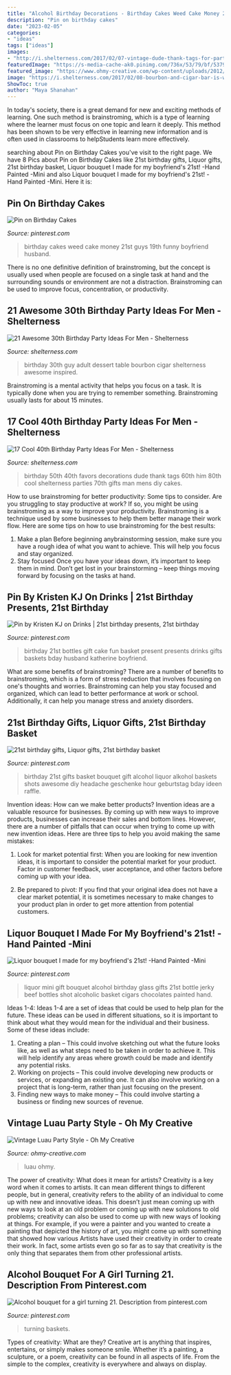 ```yaml
---
title: "Alcohol Birthday Decorations - Birthday Cakes Weed Cake Money 21st Guys 19th Funny Boyfriend Husband"
description: "Pin on birthday cakes"
date: "2023-02-05"
categories:
- "ideas"
tags: ["ideas"]
images:
- "http://i.shelterness.com/2017/02/07-vintage-dude-thank-tags-for-party-favors.jpg"
featuredImage: "https://s-media-cache-ak0.pinimg.com/736x/53/79/bf/5379bf62604b687544077fb676fc89c8.jpg"
featured_image: "https://www.ohmy-creative.com/wp-content/uploads/2012/09/luau-party-appitizer-with-hula-girl-party-picks.jpg"
image: "https://i.shelterness.com/2017/02/08-bourbon-and-cigar-bar-is-what-any-adult-guy-will-like.jpg"
ShowToc: true
author: "Maya Shanahan"
---
```



In today's society, there is a great demand for new and exciting methods of learning. One such method is brainstroming, which is a type of learning where the learner must focus on one topic and learn it deeply. This method has been shown to be very effective in learning new information and is often used in classrooms to helpStudents learn more effectively.

	

		
searching about Pin on Birthday Cakes you've visit to the right page. We have 8 Pics about Pin on Birthday Cakes like 21st birthday gifts, Liquor gifts, 21st birthday basket, Liquor bouquet I made for my boyfriend&#039;s 21st! -Hand Painted -Mini and also Liquor bouquet I made for my boyfriend&#039;s 21st! -Hand Painted -Mini. Here it is:
		
    
## Pin On Birthday Cakes

<img loading=lazy src="https://i.pinimg.com/originals/e5/0c/f3/e50cf32b8d75b2123023a79cdae2039a.jpg" onerror="this.onerror=null;this.src='https://tse2.mm.bing.net/th?id=OIP.FQB9l7j7YhETfcSCleebMwHaJ4&amp;pid=15.1';" alt="Pin on Birthday Cakes">

_Source: pinterest.com_

>birthday cakes weed cake money 21st guys 19th funny boyfriend husband. 

	

There is no one definitive definition of brainstroming, but the concept is usually used when people are focused on a single task at hand and the surrounding sounds or environment are not a distraction. Brainstroming can be used to improve focus, concentration, or productivity.

    
## 21 Awesome 30th Birthday Party Ideas For Men - Shelterness

<img loading=lazy src="https://i.shelterness.com/2017/02/08-bourbon-and-cigar-bar-is-what-any-adult-guy-will-like.jpg" onerror="this.onerror=null;this.src='https://tse4.mm.bing.net/th?id=OIP.AMKtt7G9v9DiqazY5RP2iwHaKx&amp;pid=15.1';" alt="21 Awesome 30th Birthday Party Ideas For Men - Shelterness">

_Source: shelterness.com_

>birthday 30th guy adult dessert table bourbon cigar shelterness awesome inspired. 

	

Brainstroming is a mental activity that helps you focus on a task. It is typically done when you are trying to remember something. Brainstroming usually lasts for about 15 minutes.

    
## 17 Cool 40th Birthday Party Ideas For Men - Shelterness

<img loading=lazy src="http://i.shelterness.com/2017/02/07-vintage-dude-thank-tags-for-party-favors.jpg" onerror="this.onerror=null;this.src='https://tse3.mm.bing.net/th?id=OIP.Ne2XOytjrLigGekK1BxSpwHaJ4&amp;pid=15.1';" alt="17 Cool 40th Birthday Party Ideas For Men - Shelterness">

_Source: shelterness.com_

>birthday 50th 40th favors decorations dude thank tags 60th him 80th cool shelterness parties 70th gifts man mens diy cakes. 

	

How to use brainstroming for better productivity: Some tips to consider.
Are you struggling to stay productive at work? If so, you might be using brainstroming as a way to improve your productivity. Brainstroming is a technique used by some businesses to help them better manage their work flow. Here are some tips on how to use brainstroming for the best results: 
1) Make a plan 
Before beginning anybrainstorming session, make sure you have a rough idea of what you want to achieve. This will help you focus and stay organized. 
2) Stay focused 
Once you have your ideas down, it’s important to keep them in mind. Don’t get lost in your brainstorming – keep things moving forward by focusing on the tasks at hand.

    
## Pin By Kristen KJ On Drinks | 21st Birthday Presents, 21st Birthday

<img loading=lazy src="https://i.pinimg.com/originals/0a/f8/59/0af8599b458cbc1916c22b4c24036f99.jpg" onerror="this.onerror=null;this.src='https://tse4.mm.bing.net/th?id=OIP._Q62pwkSGnHVpjUJZ2ZV8gHaJ4&amp;pid=15.1';" alt="Pin by Kristen KJ on Drinks | 21st birthday presents, 21st birthday">

_Source: pinterest.com_

>birthday 21st bottles gift cake fun basket present presents drinks gifts baskets bday husband katherine boyfriend. 

	

What are some benefits of brainstroming?
There are a number of benefits to brainstroming, which is a form of stress reduction that involves focusing on one's thoughts and worries. Brainstroming can help you stay focused and organized, which can lead to better performance at work or school. Additionally, it can help you manage stress and anxiety disorders.

    
## 21st Birthday Gifts, Liquor Gifts, 21st Birthday Basket

<img loading=lazy src="https://i.pinimg.com/originals/7b/88/55/7b88553cce2a48d921ebf0728da9e97d.jpg" onerror="this.onerror=null;this.src='https://tse2.mm.bing.net/th?id=OIP.fjwyu6CT4yVZAiewZOWvCgHaLH&amp;pid=15.1';" alt="21st birthday gifts, Liquor gifts, 21st birthday basket">

_Source: pinterest.com_

>birthday 21st gifts basket bouquet gift alcohol liquor alkohol baskets shots awesome diy headache geschenke hour geburtstag bday ideen raffle. 

	

Invention ideas: How can we make better products?
Invention ideas are a valuable resource for businesses. By coming up with new ways to improve products, businesses can increase their sales and bottom lines. However, there are a number of pitfalls that can occur when trying to come up with new invention ideas. Here are three tips to help you avoid making the same mistakes:
1. Look for market potential first: When you are looking for new invention ideas, it is important to consider the potential market for your product. Factor in customer feedback, user acceptance, and other factors before coming up with your idea.

2. Be prepared to pivot: If you find that your original idea does not have a clear market potential, it is sometimes necessary to make changes to your product plan in order to get more attention from potential customers.

    
## Liquor Bouquet I Made For My Boyfriend&#039;s 21st! -Hand Painted -Mini

<img loading=lazy src="https://s-media-cache-ak0.pinimg.com/736x/53/79/bf/5379bf62604b687544077fb676fc89c8.jpg" onerror="this.onerror=null;this.src='https://tse3.mm.bing.net/th?id=OIP._mKuJ0yB2VLbRv30kb5vsgHaJ3&amp;pid=15.1';" alt="Liquor bouquet I made for my boyfriend&#039;s 21st! -Hand Painted -Mini">

_Source: pinterest.com_

>liquor mini gift bouquet alcohol birthday glass gifts 21st bottle jerky beef bottles shot alcoholic basket cigars chocolates painted hand. 

	

Ideas 1-4:
Ideas 1-4 are a set of ideas that could be used to help plan for the future. These ideas can be used in different situations, so it is important to think about what they would mean for the individual and their business. Some of these ideas include:
1. Creating a plan – This could involve sketching out what the future looks like, as well as what steps need to be taken in order to achieve it. This will help identify any areas where growth could be made and identify any potential risks. 
2. Working on projects – This could involve developing new products or services, or expanding an existing one. It can also involve working on a project that is long-term, rather than just focusing on the present. 
3. Finding new ways to make money – This could involve starting a business or finding new sources of revenue.

    
## Vintage Luau Party Style - Oh My Creative

<img loading=lazy src="https://www.ohmy-creative.com/wp-content/uploads/2012/09/luau-party-appitizer-with-hula-girl-party-picks.jpg" onerror="this.onerror=null;this.src='https://tse3.mm.bing.net/th?id=OIP.DWed7-7vZu_IzY2J1BJ0wQHaKY&amp;pid=15.1';" alt="Vintage Luau Party Style - Oh My Creative">

_Source: ohmy-creative.com_

>luau ohmy. 

	

The power of creativity: What does it mean for artists?
Creativity is a key word when it comes to artists. It can mean different things to different people, but in general, creativity refers to the ability of an individual to come up with new and innovative ideas. This doesn’t just mean coming up with new ways to look at an old problem or coming up with new solutions to old problems; creativity can also be used to come up with new ways of looking at things. For example, if you were a painter and you wanted to create a painting that depicted the history of art, you might come up with something that showed how various Artists have used their creativity in order to create their work. In fact, some artists even go so far as to say that creativity is the only thing that separates them from other professional artists.

    
## Alcohol Bouquet For A Girl Turning 21. Description From Pinterest.com

<img loading=lazy src="https://i.pinimg.com/originals/14/a8/e7/14a8e75be65c9113a95cbbc15fc780a6.jpg" onerror="this.onerror=null;this.src='https://tse1.mm.bing.net/th?id=OIP.pMa-eLdKJZcyV3wzz9_fqwHaJ3&amp;pid=15.1';" alt="Alcohol bouquet for a girl turning 21. Description from pinterest.com">

_Source: pinterest.com_

>turning baskets. 

	

Types of creativity: What are they?
Creative art is anything that inspires, entertains, or simply makes someone smile. Whether it’s a painting, a sculpture, or a poem, creativity can be found in all aspects of life. From the simple to the complex, creativity is everywhere and always on display.


